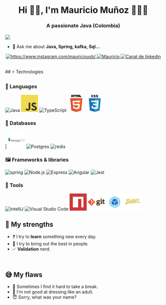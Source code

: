 
<p align="center" width="300">
    <h1 align="center">Hi 👋🏻, I'm Mauricio Muñoz 👨🏻‍💻 </h1>
    <h3 align="center">A passionate Java (Colombia)</h3>
    <img align="center" width="200" src="https://scontent.fclo8-1.fna.fbcdn.net/v/t39.30808-6/413040133_10226513822566752_6630753842273716016_n.jpg?stp=cp6_dst-jpg&_nc_cat=110&ccb=1-7&_nc_sid=efb6e6&_nc_ohc=Jqbp4JdK3zUAX-qxNNB&_nc_oc=AQmAqrG4D7V-he4wQmhLKxn8q199oHtvCuDd9XG9Tqi3zXzkf5JffbBmcb0eYpN4hTA&_nc_ht=scontent.fclo8-1.fna&oh=00_AfB7wmLU5aieLBZP7turRlA-QAq5ckjLxj3VwzOhAkQIdg&oe=65D6DFC2" />
 </p>
 
 - 💬 Ask me about **Java, Spring, kafka, Sql...**

 <p align="center">
    <a href="https://www.instagram.com/mauriciousb/" target="blank">
     <img align="center" src="https://raw.githubusercontent.com/rahuldkjain/github-profile-readme-generator/master/src/images/icons/Social/linked-in-alt.svg" alt="https://www.instagram.com/mauriciousb/" alt="Instagram Mauricio" height="23px" width="33px" />
   </a>
   <span style="width: 8px;"> </span>
    <a href="https://www.youtube.com/channel/UCOl8KNKKVleqCe5WLH9Pq_w" target="blank">
     <img align="center" src="https://upload.wikimedia.org/wikipedia/commons/0/09/YouTube_full-color_icon_%282017%29.svg" alt="Mauricio" height="23px" width="33px" />
   </a>
   <span style="width: 8px;"> </span>
   <a href="https://www.linkedin.com/in/mauriciomunozg/" target="blank">
     <img align="center" src="https://upload.wikimedia.org/wikipedia/commons/e/e7/Instagram_logo_2016.svg" alt="Canal de linkedin" height="23px" width="23px" />
   </a>

 </p>

<br>
## ⚡ Technologies

### :speech_balloon: Languages

<img title="Java" alt="Java" width="55px" src="https://brandslogos.com/wp-content/uploads/images/large/java-logo-1.png"> 
<img alt="JavaScript" title="JavaScript" width="55px" src="https://raw.githubusercontent.com/github/explore/master/topics/javascript/javascript.png">  
<img alt="TypeScript" title="TypeScript" width="55px" src="https://upload.wikimedia.org/wikipedia/commons/thumb/4/4c/Typescript_logo_2020.svg/768px-Typescript_logo_2020.svg.png?20210506173343"> 
<img title="HTML" alt="HTML" width="55px" src="https://raw.githubusercontent.com/github/explore/master/topics/html/html.png"> 
<img title="CSS" alt="CSS" width="55px" src="https://raw.githubusercontent.com/github/explore/master/topics/css/css.png"> 

### :floppy_disk: Databases

| <img title="MongoDB" alt="MongoDB" width="55px" src="https://raw.githubusercontent.com/github/explore/master/topics/mongodb/mongodb.png"> 
  <img title="PostgresQl" alt="Postgres" width="55px" src="https://upload.wikimedia.org/wikipedia/commons/thumb/2/29/Postgresql_elephant.svg/120px-Postgresql_elephant.svg.png"> 
  <img title="Redis" alt="redis" width="55px" src="https://upload.wikimedia.org/wikipedia/en/thumb/6/6b/Redis_Logo.svg/1920px-Redis_Logo.svg.png"> 

### 🖼️ Frameworks & libraries

<img title="spring" alt="spring" width="55px" src="https://cdn.freebiesupply.com/logos/large/2x/spring-3-logo-png-transparent.png"> 
<img title="Kafka" alt="Node.js" width="55px" src="https://kafka.apache.org/logos/kafka_logo--simple.png"> 
<img title="Maven" alt="Express" width="55px" src="https://geekflare.com/wp-content/uploads/2019/10/Introduction-to-Maven-A-Simple-Project-Management-Tool.jpg"> 
<img title="Angular" alt="Angular" width="55px" src="https://upload.wikimedia.org/wikipedia/commons/thumb/c/cf/Angular_full_color_logo.svg/512px-Angular_full_color_logo.svg.png?20160527092314"> 
<img title="AWS" alt="Jest" width="55px" src="https://seeklogo.com/images/J/jest-logo-F9901EBBF7-seeklogo.com.png"> 

### :wrench: Tools

<img title="IntelliJ" alt="IntelliJ" width="55px" src="https://upload.wikimedia.org/wikipedia/commons/thumb/9/9c/IntelliJ_IDEA_Icon.svg/1024px-IntelliJ_IDEA_Icon.svg.png"> 
<img title="Visual Studio Code" alt="Visual Studio Code" width="55px" src="https://upload.wikimedia.org/wikipedia/commons/thumb/9/9a/Visual_Studio_Code_1.35_icon.svg/768px-Visual_Studio_Code_1.35_icon.svg.png?20210804221519">  
<img title="npm" alt="npm" width="55px" src="https://raw.githubusercontent.com/github/explore/master/topics/npm/npm.png"> 
<img title="Git" alt="Git" width="55px" src="https://raw.githubusercontent.com/github/explore/master/topics/git/git.png">
<img title="Webpack" alt="Webpack" width="55px" src="https://raw.githubusercontent.com/github/explore/master/topics/webpack/webpack.png">  
<img title="Babel" alt="Babel" width="55px" src="https://raw.githubusercontent.com/github/explore/master/topics/babel/babel.png"> 


<br>
  
## :muscle: My strengths
- :question: I try to **learn** something new every day.
- 👥 I try to bring out the best in people.
- ✅ **Validation** nerd.

<br>

## :sweat_smile: My flaws
- 🤯 Sometimes I find it hard to take a break.
- :tshirt: I'm not good at dressing like an adult.
- :innocent: Sorry, what was your name?


<br>
